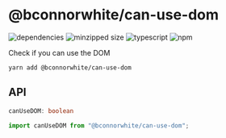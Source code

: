 # @bconnorwhite/can-use-dom
![dependencies](https://img.shields.io/david/bconnorwhite/can-use-dom)
![minzipped size](https://img.shields.io/bundlephobia/minzip/@bconnorwhite/can-use-dom)
![typescript](https://img.shields.io/github/languages/top/bconnorwhite/can-use-dom)
![npm](https://img.shields.io/npm/v/@bconnorwhite/can-use-dom)

Check if you can use the DOM

```
yarn add @bconnorwhite/can-use-dom
```

## API

```ts
canUseDOM: boolean
```
```js
import canUseDOM from "@bconnorwhite/can-use-dom";
```
